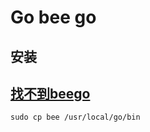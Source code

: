 # Go bee go

## 安装 







## [找不到beego](https://juejin.cn/post/7105552533799567368)
```
sudo cp bee /usr/local/go/bin

```
